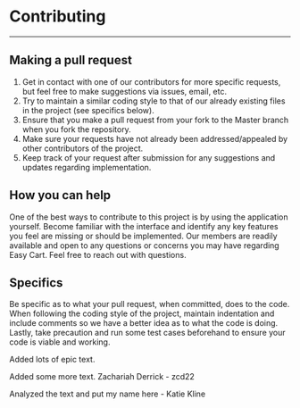 # Contributing
---
## Making a pull request
1. Get in contact with one of our contributors for more specific requests, but feel free to make suggestions via issues, email, etc.
2. Try to maintain a similar coding style to that of our already existing files in the project (see specifics below).
3. Ensure that you make a pull request from your fork to the Master branch when you fork the repository.
4. Make sure your requests have not already been addressed/appealed by other contributors of the project.
5. Keep track of your request after submission for any suggestions and updates regarding implementation.

## How you can help
One of the best ways to contribute to this project is by using the application yourself. Become familiar with the interface and identify any key features you feel are missing or should be implemented. Our members are readily available and open to any questions or concerns you may have regarding Easy Cart. Feel free to reach out with questions.

## Specifics
Be specific as to what your pull request, when committed, does to the code. When following the coding style of the project, maintain indentation and include comments so we have a better idea as to what the code is doing. Lastly, take precaution and run some test cases beforehand to ensure your code is viable and working.

Added lots of epic text.

Added some more text. Zachariah Derrick - zcd22

Analyzed the text and put my name here - Katie Kline
